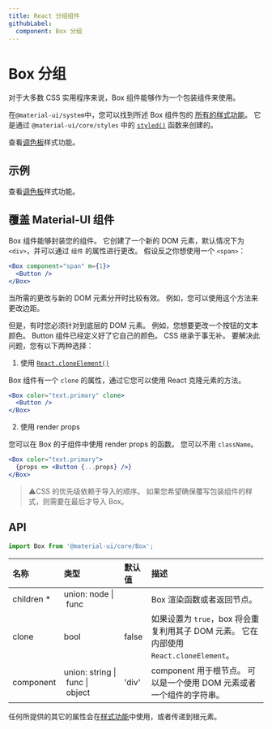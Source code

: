 ```yaml
---
title: React 分组组件
githubLabel:
  component: Box 分组
---
```


# Box 分组

<p class="description">对于大多数 CSS 实用程序来说，Box 组件能够作为一个包装组件来使用。</p>

在`@material-ui/system`中，您可以找到所述 Box 组件包的 [所有的样式功能](/system/basics/#all-inclusive)。 它是通过 `@material-ui/core/styles` 中的 [`styled()`](/styles/api/#styled-style-function-component) 函数来创建的。

查看[调色板](/system/palette/)样式功能。

## 示例

查看[调色板](/system/palette/)样式功能。

## 覆盖 Material-UI 组件

Box 组件能够封装您的组件。 它创建了一个新的 DOM 元素，默认情况下为 `<div>`，并可以通过 `组件` 的属性进行更改。 假设反之你想使用一个 `<span>`：

```jsx
<Box component="span" m={1}>
  <Button />
</Box>
```

当所需的更改与新的 DOM 元素分开时比较有效。 例如，您可以使用这个方法来更改边距。

但是，有时您必须针对到底层的 DOM 元素。 例如，您想要更改一个按钮的文本颜色。 Button 组件已经定义好了它自己的颜色。 CSS 继承于事无补。 要解决此问题，您有以下两种选择：

1. 使用 [`React.cloneElement()`](https://reactjs.org/docs/react-api.html#cloneelement)

Box 组件有一个 `clone` 的属性，通过它您可以使用 React 克隆元素的方法。

```jsx
<Box color="text.primary" clone>
  <Button />
</Box>
```

2. 使用 render props

您可以在 Box 的子组件中使用 render props 的函数。 您可以不用 `className`。

```jsx
<Box color="text.primary">
  {props => <Button {...props} />}
</Box>
```

> ⚠️CSS 的优先级依赖于导入的顺序。 如果您希望确保覆写包装组件的样式，则需要在最后才导入 Box。

## API

```jsx
import Box from '@material-ui/core/Box';
```

| 名称                                                      | 类型                                                                                                                            | 默认值                                     | 描述                                                             |
|:------------------------------------------------------- |:----------------------------------------------------------------------------------------------------------------------------- |:--------------------------------------- |:-------------------------------------------------------------- |
| <span class="prop-name required">children&nbsp;*</span> | <span class="prop-type">union:&nbsp;node&nbsp;&#124;<br>&nbsp;func<br></span>                                     |                                         | Box 渲染函数或者返回节点。                                                |
| <span class="prop-name">clone</span>                    | <span class="prop-type">bool</span>                                                                                           | <span class="prop-default">false</span> | 如果设置为 `true`，box 将会重复利用其子 DOM 元素。 它在内部使用 `React.cloneElement`。 |
| <span class="prop-name">component</span>                | <span class="prop-type">union:&nbsp;string&nbsp;&#124;<br>&nbsp;func&nbsp;&#124;<br>&nbsp;object<br></span> | <span class="prop-default">'div'</span> | component 用于根节点。 可以是一个使用 DOM 元素或者一个组件的字符串。                     |

任何所提供的其它的属性会在[样式功能](/system/basics/#all-inclusive)中使用，或者传递到根元素。

